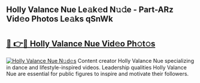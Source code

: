 ## Holly Valance Nue Le𝚊k𝚎d N𝚞𝚍e - Part-ARz Vid𝚎o Photos Le𝚊ks qSnWk

# <h2><a href="http://fb4fpij.evod.top/?m=Holly+Valance+Nue">🔗 👉🔴 Holly Valance Nue Vid𝚎o Ph𝚘t𝚘s</a></h2>

[![Holly Valance Nue N𝚞d𝚎s](https://i.imgur.com/8V9OHl7.gif)](http://fb4fpij.evod.top/?m=Holly+Valance+Nue)
Content creator Holly Valance Nue specializing in dance and lifestyle-inspired videos. Leadership qualities Holly Valance Nue are essential for public figures to inspire and motivate their followers. 
